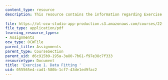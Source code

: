 ```yaml
---
content_type: resource
description: This resource contains the information regarding Exercise 1. Data Fitting
  .
file: https://ol-ocw-studio-app-production.s3.amazonaws.com/courses/22-15-essential-numerical-methods-fall-2014/055565e4cad1580b1cf743de1ed9fac2_MIT22_15F14_ex01.pdf
file_type: application/pdf
learning_resource_types:
- Assignments
ocw_type: OCWFile
parent_title: Assignments
parent_type: CourseSection
parent_uid: d6c915b9-195a-3a80-7b61-f97e38c7f333
resourcetype: Document
title: 'Exercise 1. Data Fitting '
uid: 055565e4-cad1-580b-1cf7-43de1ed9fac2
---
```

